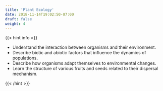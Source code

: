 ```yaml
---
title: 'Plant Ecology'
date: 2018-11-14T19:02:50-07:00
draft: false
weight: 4
---
```

{{< hint info >}}

*   Understand the interaction between organisms and their environment.
*   Describe biotic and abiotic factors that influence the dynamics of populations.
*   Describe how organisms adapt themselves to environmental changes.
*   Learn the structure of various fruits and seeds related to their dispersal mechanism.

{{< /hint >}}